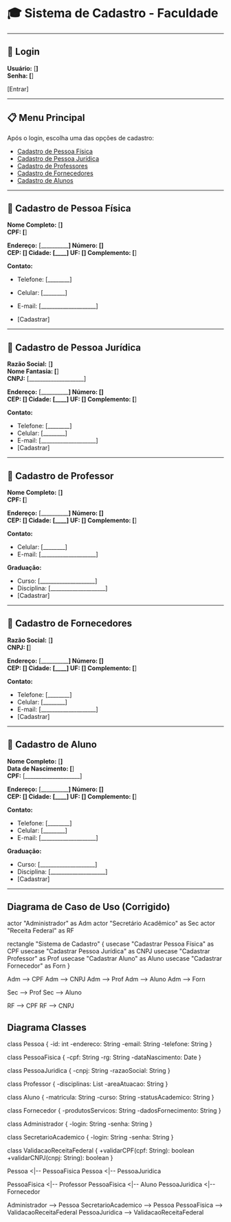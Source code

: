 # 🎓 Sistema de Cadastro - Faculdade

---

## 🔐 Login
**Usuário:** [____________________]  
**Senha:**   [____________________]  

[Entrar]

---

## 📋 Menu Principal
Após o login, escolha uma das opções de cadastro:

- [Cadastro de Pessoa Física](#cadastro-de-pessoa-física)  
- [Cadastro de Pessoa Jurídica](#cadastro-de-pessoa-jurídica)  
- [Cadastro de Professores](#cadastro-de-professor)  
- [Cadastro de Fornecedores](#cadastro-de-fornecedores)  
- [Cadastro de Alunos](#cadastro-de-aluno)  

---

## 📑 Cadastro de Pessoa Física
**Nome Completo:** [____________________]  
**CPF:** [____________________]  

**Endereço:** [____________________] **Número:** [____]  
**CEP:** [____] **Cidade:** [____] **UF:** [__] **Complemento:** [________]  

**Contato:**  
- Telefone: [________]  
- Celular: [________]  
- E-mail: [____________________]

- [Cadastrar]

---

## 📑 Cadastro de Pessoa Jurídica
**Razão Social:** [____________________]  
**Nome Fantasia:** [____________________]  
**CNPJ:** [____________________]  

**Endereço:** [____________________] **Número:** [____]  
**CEP:** [____] **Cidade:** [____] **UF:** [__] **Complemento:** [________]  

**Contato:**  
- Telefone: [________]  
- Celular: [________]  
- E-mail: [____________________]
- [Cadastrar]

---

## 📑 Cadastro de Professor
**Nome Completo:** [____________________]  
**CPF:** [____________________]  

**Endereço:** [____________________] **Número:** [____]  
**CEP:** [____] **Cidade:** [____] **UF:** [__] **Complemento:** [________]  

**Contato:**  
- Celular: [________]  
- E-mail: [____________________]  

**Graduação:**  
- Curso: [____________________]  
- Disciplina: [____________________]
- [Cadastrar]

---

## 📑 Cadastro de Fornecedores
**Razão Social:** [____________________]  
**CNPJ:** [____________________]  

**Endereço:** [____________________] **Número:** [____]  
**CEP:** [____] **Cidade:** [____] **UF:** [__] **Complemento:** [________]  

**Contato:**  
- Telefone: [________]  
- Celular: [________]  
- E-mail: [____________________]
- [Cadastrar]

---

## 📑 Cadastro de Aluno
**Nome Completo:** [____________________]  
**Data de Nascimento:** [____________________]  
**CPF:** [____________________]  

**Endereço:** [____________________] **Número:** [____]  
**CEP:** [____] **Cidade:** [____] **UF:** [__] **Complemento:** [________]  

**Contato:**  
- Telefone: [________]  
- Celular: [________]  
- E-mail: [____________________]  

**Graduação:**  
- Curso: [____________________]  
- Disciplina: [____________________]
- [Cadastrar]

---

## Diagrama de Caso de Uso (Corrigido)

actor "Administrador" as Adm
actor "Secretário Acadêmico" as Sec
actor "Receita Federal" as RF

rectangle "Sistema de Cadastro" {
  usecase "Cadastrar Pessoa Física" as CPF
  usecase "Cadastrar Pessoa Jurídica" as CNPJ
  usecase "Cadastrar Professor" as Prof
  usecase "Cadastrar Aluno" as Aluno
  usecase "Cadastrar Fornecedor" as Forn
}

Adm --> CPF
Adm --> CNPJ
Adm --> Prof
Adm --> Aluno
Adm --> Forn

Sec --> Prof
Sec --> Aluno

RF --> CPF
RF --> CNPJ

## Diagrama Classes


class Pessoa {
  -id: int
  -endereco: String
  -email: String
  -telefone: String
}

class PessoaFisica {
  -cpf: String
  -rg: String
  -dataNascimento: Date
}

class PessoaJuridica {
  -cnpj: String
  -razaoSocial: String
}

class Professor {
  -disciplinas: List<String>
  -areaAtuacao: String
}

class Aluno {
  -matricula: String
  -curso: String
  -statusAcademico: String
}

class Fornecedor {
  -produtosServicos: String
  -dadosFornecimento: String
}

class Administrador {
  -login: String
  -senha: String
}

class SecretarioAcademico {
  -login: String
  -senha: String
}

class ValidacaoReceitaFederal {
  +validarCPF(cpf: String): boolean
  +validarCNPJ(cnpj: String): boolean
}

Pessoa <|-- PessoaFisica
Pessoa <|-- PessoaJuridica

PessoaFisica <|-- Professor
PessoaFisica <|-- Aluno
PessoaJuridica <|-- Fornecedor

Administrador --> Pessoa
SecretarioAcademico --> Pessoa
PessoaFisica --> ValidacaoReceitaFederal
PessoaJuridica --> ValidacaoReceitaFederal

